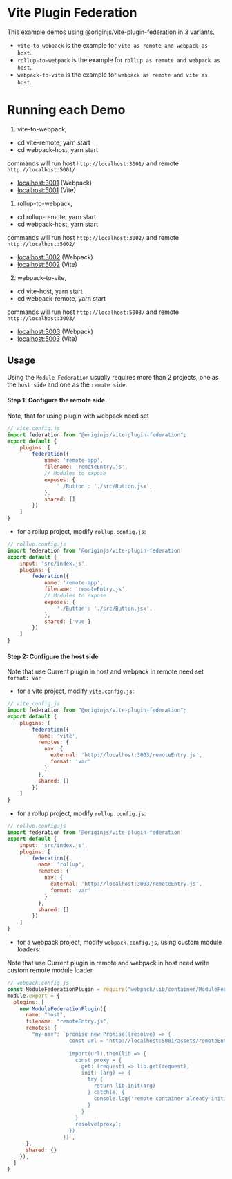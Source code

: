 # Vite Plugin Federation

This example demos using @originjs/vite-plugin-federation in 3 variants.



- `vite-to-webpack` is the example for  `vite as remote and webpack as host`.
- `rollup-to-webpack` is the example for  `rollup as remote and webpack as host`.
- `webpack-to-vite` is the example for  `webpack as remote and vite as host`.


# Running each Demo

1. vite-to-webpack,  
  - cd vite-remote, yarn start 
  - cd webpack-host, yarn start

  commands will run host `http://localhost:3001/` and remote `http://localhost:5001/`
  - [localhost:3001](http://localhost:3001/) (Webpack)
  - [localhost:5001](http://localhost:5001/) (Vite)

1. rollup-to-webpack,  
  - cd rollup-remote, yarn start 
  - cd webpack-host, yarn start

  commands will run host `http://localhost:3002/` and remote `http://localhost:5002/`
  - [localhost:3002](http://localhost:3002/) (Webpack)
  - [localhost:5002](http://localhost:5002/) (Vite)

2. webpack-to-vite,  
  - cd vite-host, yarn start 
  - cd webpack-remote, yarn start

  commands will run host `http://localhost:5003/` and remote `http://localhost:3003/`
  - [localhost:3003](http://localhost:3003/) (Webpack)
  - [localhost:5003](http://localhost:5003/) (Vite)


## Usage
Using the `Module Federation` usually requires more than 2 projects, one as the `host side` and one as the `remote side`.
#### Step 1: Configure the remote side.

Note, that for using plugin with webpack need set 

```js
// vite.config.js
import federation from "@originjs/vite-plugin-federation";
export default {
    plugins: [
        federation({
            name: 'remote-app',
            filename: 'remoteEntry.js',
            // Modules to expose
            exposes: {
                './Button': './src/Button.jsx',
            },
            shared: []
        })
    ]
}
```

- for a rollup project, modify `rollup.config.js`:

```js
// rollup.config.js
import federation from '@originjs/vite-plugin-federation'
export default {
    input: 'src/index.js',
    plugins: [
        federation({
            name: 'remote-app',
            filename: 'remoteEntry.js',
            // Modules to expose
            exposes: {
                './Button': './src/Button.jsx'.
            },
            shared: ['vue']
        })
    ]
}
```

#### Step 2: Configure the host side

Note that use Current plugin in host and webpack in remote need set `format: var` 

- for a vite project, modify `vite.config.js`:

```js
// vite.config.js
import federation from "@originjs/vite-plugin-federation";
export default {
    plugins: [
        federation({
          name: 'vite',      
          remotes: {
            nav: {
              external: 'http://localhost:3003/remoteEntry.js',
              format: 'var'
            }
          },
          shared: []
        })
    ]
}
```

- for a rollup project, modify `rollup.config.js`:

```js
// rollup.config.js
import federation from '@originjs/vite-plugin-federation'
export default {
    input: 'src/index.js',
    plugins: [
        federation({
          name: 'rollup',      
          remotes: {
            nav: {
              external: 'http://localhost:3003/remoteEntry.js',
              format: 'var'
            }
          },
          shared: []
        })
    ]
}
```

- for a webpack project, modify `webpack.config.js`, using custom module loaders:

Note that use Current plugin in remote and webpack in host need write custom remote module loader

```js
// webpack.config.js
const ModuleFederationPlugin = require("webpack/lib/container/ModuleFederationPlugin");
module.export = {
  plugins: [
    new ModuleFederationPlugin({
      name: "host",
      filename: "remoteEntry.js",
      remotes: {
        "my-nav": `promise new Promise((resolve) => {
                    const url = "http://localhost:5001/assets/remoteEntry.js";
                    
                    import(url).then(lib => {
                      const proxy = {
                        get: (request) => lib.get(request),
                        init: (arg) => {
                          try {
                            return lib.init(arg)
                          } catch(e) {
                            console.log('remote container already initialized')
                          }
                        }
                      }
                      resolve(proxy);  
                    })
                  })`,
      },
      shared: {}
    }),
  ]
}
```
